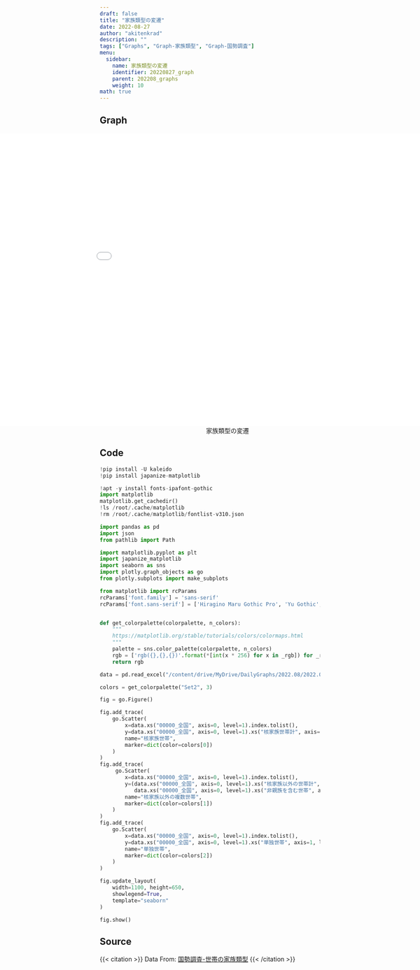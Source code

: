 ```yaml
---
draft: false
title: "家族類型の変遷"
date: 2022-08-27 
author: "akitenkrad"
description: ""
tags: ["Graphs", "Graph-家族類型", "Graph-国勢調査"]
menu:
  sidebar:
    name: 家族類型の変遷
    identifier: 20220827_graph
    parent: 202208_graphs
    weight: 10
math: true
---
```


## Graph
<figure style="width:100%; display:flex; justify-content:center; align-items:center; flex-direction:column;">
    <iframe src="out.html" width="1125pt" height="670pt" style="border:none"></iframe>
    <figcaption>家族類型の変遷</figcaption>
</figure>

## Code
```python
!pip install -U kaleido
!pip install japanize-matplotlib

!apt -y install fonts-ipafont-gothic
import matplotlib
matplotlib.get_cachedir()
!ls /root/.cache/matplotlib
!rm /root/.cache/matplotlib/fontlist-v310.json

import pandas as pd
import json
from pathlib import Path

import matplotlib.pyplot as plt
import japanize_matplotlib 
import seaborn as sns
import plotly.graph_objects as go
from plotly.subplots import make_subplots

from matplotlib import rcParams
rcParams['font.family'] = 'sans-serif'
rcParams['font.sans-serif'] = ['Hiragino Maru Gothic Pro', 'Yu Gothic', 'Meirio', 'Takao', 'IPAexGothic', 'IPAPGothic', 'VL PGothic', 'Noto Sans CJK JP']


def get_colorpalette(colorpalette, n_colors):
    """
    https://matplotlib.org/stable/tutorials/colors/colormaps.html
    """
    palette = sns.color_palette(colorpalette, n_colors)
    rgb = ['rgb({},{},{})'.format(*[int(x * 256) for x in _rgb]) for _rgb in palette]
    return rgb

data = pd.read_excel("/content/drive/MyDrive/DailyGraphs/2022.08/2022.08.27/国勢調査_家族類型.xlsx", header=[0,1,2], index_col=[0,1])

colors = get_colorpalette("Set2", 3)

fig = go.Figure()

fig.add_trace(
    go.Scatter(
        x=data.xs("00000_全国", axis=0, level=1).index.tolist(),
        y=data.xs("00000_全国", axis=0, level=1).xs("核家族世帯計", axis=1, level=2).values.squeeze().tolist(),
        name="核家族世帯",
        marker=dict(color=colors[0])
    )
)
fig.add_trace(
     go.Scatter(
        x=data.xs("00000_全国", axis=0, level=1).index.tolist(),
        y=(data.xs("00000_全国", axis=0, level=1).xs("核家族以外の世帯計", axis=1, level=2).values.squeeze() + 
           data.xs("00000_全国", axis=0, level=1).xs("非親族を含む世帯", axis=1, level=2).values.squeeze()).tolist(),
        name="核家族以外の複数世帯",
        marker=dict(color=colors[1])
    )
)
fig.add_trace(
    go.Scatter(
        x=data.xs("00000_全国", axis=0, level=1).index.tolist(),
        y=data.xs("00000_全国", axis=0, level=1).xs("単独世帯", axis=1, level=2).values.squeeze().tolist(),
        name="単独世帯",
        marker=dict(color=colors[2])
    )
)

fig.update_layout(
    width=1100, height=650,
    showlegend=True,
    template="seaborn"
)

fig.show()
```

## Source
{{< citation >}}
Data From: [国勢調査-世帯の家族類型](https://www.e-stat.go.jp/stat-search/files?page=1&layout=datalist&toukei=00200521&tstat=000001011777&cycle=0&tclass1=000001011805&tclass2val=0)
{{< /citation >}}
